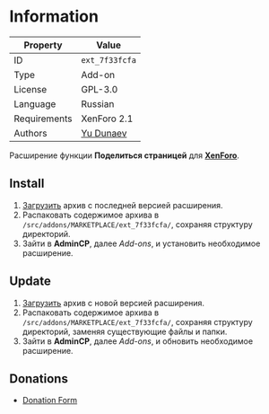 # Information

| Property     | Value                                              |
| ------------ | -------------------------------------------------- |
| ID           | `ext_7f33fcfa`                                     |
| Type         | Add-on                                             |
| License      | GPL-3.0                                            |
| Language     | Russian                                            |
| Requirements | XenForo 2.1                                        |
| Authors      | [Yu Dunaev](mailto:hello@tails.im)               |

Расширение функции **Поделиться страницей** для [**XenForo**](https://xenforo.com).

## Install

1. [Загрузить](https://github.com/marketplace-xenforo/xenforo-ext-share-page/tags) архив с последней версией расширения.
2. Распаковать содержимое архива в `/src/addons/MARKETPLACE/ext_7f33fcfa/`, сохраняя структуру директорий.
3. Зайти в **AdminCP**, далее *Add-ons*, и установить необходимое расширение.

## Update

1. [Загрузить](https://github.com/marketplace-xenforo/xenforo-ext-share-page/tags) архив с новой версией расширения.
2. Распаковать содержимое архива в `/src/addons/MARKETPLACE/ext_7f33fcfa/`, сохраняя структуру директорий, заменяя существующие файлы и папки.
3. Зайти в **AdminCP**, далее *Add-ons*, и обновить необходимое расширение.

## Donations

- [Donation Form](https://donation-form.github.io/)
